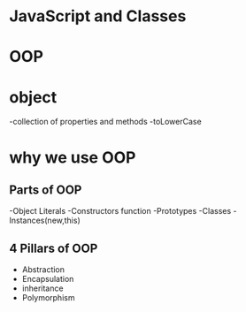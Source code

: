 # JavaScript and Classes

# OOP

# object
-collection of properties and methods
-toLowerCase

# why we use OOP

## Parts of OOP
-Object Literals
-Constructors function
-Prototypes
-Classes
-Instances(new,this)

## 4 Pillars of OOP
- Abstraction
- Encapsulation
- inheritance
- Polymorphism
